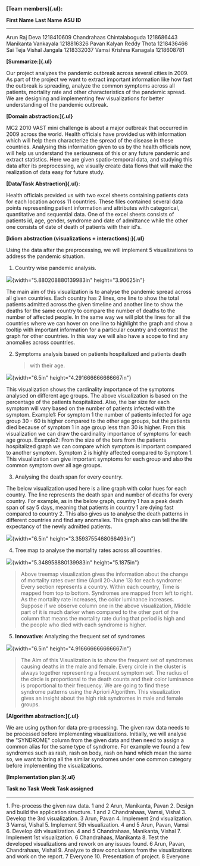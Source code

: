 **[Team members]{.ul}:**

  **First Name**       **Last Name**    **ASU ID**
  -------------------- ---------------- ------------
  Arun Raj             Deva             1218410609
  Chandrahaas          Chintalaboguda   1218686443
  Manikanta            Vankayala        1218816326
  Pavan Kalyan Reddy   Thota            1218436466
  Sai Teja Vishal      Jangala          1218332037
  Vamsi Krishna        Kanagala         1218608781

**[Summarize:]{.ul}**

Our project analyzes the pandemic outbreak across several cities in
2009. As part of the project we want to extract important information
like how fast the outbreak is spreading, analyze the common symptoms
across all patients, mortality rate and other characteristics of the
pandemic spread. We are designing and implementing few visualizations
for better understanding of the pandemic outbreak.

**[Domain abstraction:]{.ul}**

MC2 2010 VAST mini challenge is about a major outbreak that occurred in
2009 across the world. Health officials have provided us with
information which will help them characterize the spread of the disease
in these countries. Analysing this information given to us by the health
officials now, will help us understand the seriousness of this or any
future pandemic and extract statistics. Here we are given
spatio-temporal data, and studying this data after its preprocessing, we
visually create data flows that will make the realization of data easy
for future study.

**[Data/Task Abstraction]{.ul}**:

Health officials provided us with two excel sheets containing patients
data for each location across 11 countries. These files contained
several data points representing patient information and attributes with
categorical, quantitative and sequential data. One of the excel sheets
consists of patients id, age, gender, syndrome and date of admittance
while the other one consists of date of death of patients with their
id's.

**[Idiom abstraction (visualizations + interactions):]{.ul}**

Using the data after the preprocessing, we will implement 5
visualizations to address the pandemic situation.

1.  Country wise pandemic analysis.

![](media/image1.png){width="5.880208880139983in" height="3.90625in"}

The main aim of this visualization is to analyse the pandemic spread
across all given countries. Each country has 2 lines, one line to show
the total patients admitted across the given timeline and another line
to show the deaths for the same country to compare the number of deaths
to the number of affected people. In the same way we will plot the lines
for all the countries where we can hover on one line to highlight the
graph and show a tooltip with important information for a particular
country and contrast the graph for other countries. In this way we will
also have a scope to find any anomalies across countries.

2.  Symptoms analysis based on patients hospitalized and patients death
    > with their age.

![](media/image4.png){width="6.5in" height="4.291666666666667in"}

This visualization shows the cardinality importance of the symptoms
analysed on different age groups. The above visualization is based on
the percentage of the patients hospitalized. Also, the bar size for each
symptom will vary based on the number of patients infected with the
symptom. Example1: For symptom 1 the number of patients infected for age
group 30 - 60 is higher compared to the other age groups, but the
patients died because of symptom 1 in age group less than 30 is higher.
From this visualization we can draw the cardinality importance of
symptoms for each age group. Example2: From the size of the bars from
the patients hospitalized graph we can compare which symptom is
important compared to another symptom. Symptom 2 is highly affected
compared to Symptom 1. This visualization can give important symptoms
for each group and also the common symptom over all age groups.

3.  Analysing the death span for every country.

The below visualization used here is a line graph with color hues for
each country. The line represents the death span and number of deaths
for every country. For example, as in the below graph, country 1 has a
peak death span of say 5 days, meaning that patients in country 1 are
dying fast compared to country 2. This also gives us to analyse the
death patterns in different countries and find any anomalies. This graph
also can tell the life expectancy of the newly admitted patients.

![](media/image3.png){width="6.5in" height="3.3593755468066493in"}

4.  Tree map to analyse the mortality rates across all countries.

![](media/image5.jpg){width="5.348958880139983in" height="5.1875in"}

> Above treemap visualization gives the information about the change of
> mortality rates over time (April 20-June 13) for each syndrome: Every
> section represents a country. Within each country, Time is mapped from
> top to bottom. Syndromes are mapped from left to right. As the
> mortality rate increases, the color luminance increases. Suppose if we
> observe column one in the above visualization, Middle part of it is
> much darker when compared to the other part of the column that means
> the mortality rate during that period is high and the people who died
> with each syndrome is higher.

5.  **Innovative**: Analyzing the frequent set of syndromes

![](media/image2.png){width="6.5in" height="4.916666666666667in"}

> The Aim of this Visualization is to show the frequent set of syndromes
> causing deaths in the male and female. Every circle in the cluster is
> always together representing a frequent symptom set. The radius of the
> circle is proportional to the death counts and their color luminance
> is proportional to their frequency. We are going to find these
> syndrome patterns using the Apriori Algorithm. This visualization
> gives an insight about the high risk syndromes in male and female
> groups.

**[Algorithm abstraction:]{.ul}**

We are using python for data pre-processing. The given raw data needs to
be processed before implementing visualizations. Initially, we will
analyse the "SYNDROME" column from the given data and then need to
assign a common alias for the same type of syndrome. For example we
found a few syndromes such as rash, rash on body, rash on hand which
mean the same so, we want to bring all the similar syndromes under one
common category before implementing the visualizations.

**[Implementation plan:]{.ul}**

  **Task no**   **Task**                                                                      **Week**   **Task assigned**
  ------------- ----------------------------------------------------------------------------- ---------- ----------------------------------
  1\.           Pre-process the given raw data.                                               1 and 2    Arun, Manikanta, Pavan
  2\.           Design and build the application structure.                                   1 and 2    Chandrahaas, Vamsi, Vishal
  3\.           Develop the 3rd visualization.                                                3          Arun, Pavan
  4\.           Implement 2nd visualization.                                                  3          Vamsi, Vishal
  5\.           Implement 5th visualization.                                                  4 and 5    Arun, Pavan, Vamsi
  6\.           Develop 4th visualization.                                                    4 and 5    Chandrahaas, Manikanta, Vishal
  7\.           Implement 1st visualization.                                                  6          Chandrahaas, Manikanta
  8\.           Test the developed visualizations and rework on any issues found.             6          Arun, Pavan, Chandrahaas, Vishal
  9\.           Analyze to draw conclusions from the visualizations and work on the report.   7          Everyone
  10\.          Presentation of project.                                                      8          Everyone
